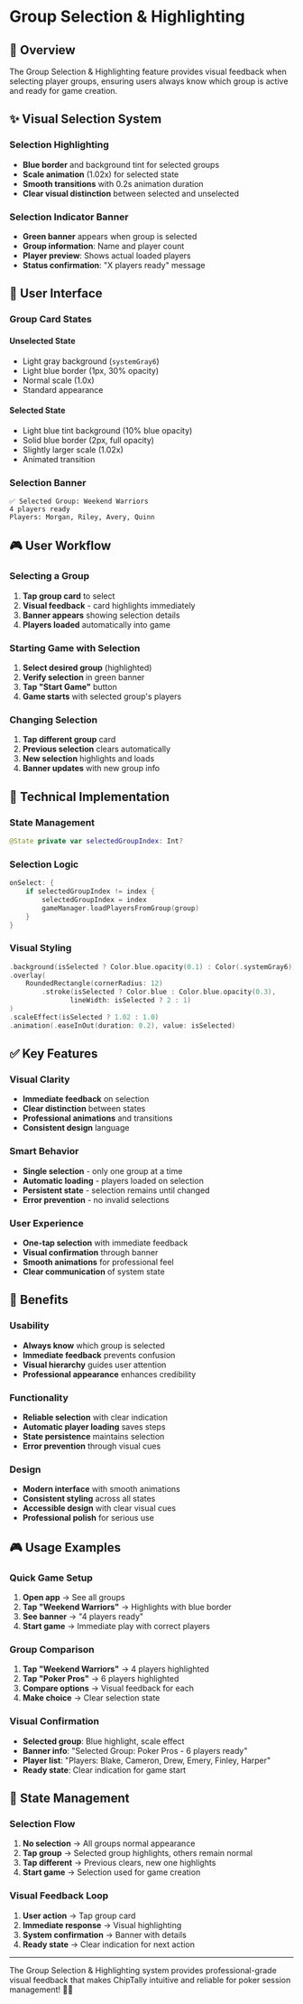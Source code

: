 # Group Selection & Highlighting

## 🎯 Overview

The Group Selection & Highlighting feature provides visual feedback when selecting player groups, ensuring users always know which group is active and ready for game creation.

## ✨ Visual Selection System

### **Selection Highlighting**
- **Blue border** and background tint for selected groups
- **Scale animation** (1.02x) for selected state
- **Smooth transitions** with 0.2s animation duration
- **Clear visual distinction** between selected and unselected

### **Selection Indicator Banner**
- **Green banner** appears when group is selected
- **Group information**: Name and player count
- **Player preview**: Shows actual loaded players
- **Status confirmation**: "X players ready" message

## 📱 User Interface

### **Group Card States**

#### **Unselected State**
- Light gray background (`systemGray6`)
- Light blue border (1px, 30% opacity)
- Normal scale (1.0x)
- Standard appearance

#### **Selected State**
- Light blue tint background (10% blue opacity)
- Solid blue border (2px, full opacity)
- Slightly larger scale (1.02x)
- Animated transition

### **Selection Banner**
```
✅ Selected Group: Weekend Warriors
4 players ready
Players: Morgan, Riley, Avery, Quinn
```

## 🎮 User Workflow

### **Selecting a Group**
1. **Tap group card** to select
2. **Visual feedback** - card highlights immediately
3. **Banner appears** showing selection details
4. **Players loaded** automatically into game

### **Starting Game with Selection**
1. **Select desired group** (highlighted)
2. **Verify selection** in green banner
3. **Tap "Start Game"** button
4. **Game starts** with selected group's players

### **Changing Selection**
1. **Tap different group** card
2. **Previous selection** clears automatically
3. **New selection** highlights and loads
4. **Banner updates** with new group info

## 🔧 Technical Implementation

### **State Management**
```swift
@State private var selectedGroupIndex: Int?
```

### **Selection Logic**
```swift
onSelect: {
    if selectedGroupIndex != index {
        selectedGroupIndex = index
        gameManager.loadPlayersFromGroup(group)
    }
}
```

### **Visual Styling**
```swift
.background(isSelected ? Color.blue.opacity(0.1) : Color(.systemGray6))
.overlay(
    RoundedRectangle(cornerRadius: 12)
        .stroke(isSelected ? Color.blue : Color.blue.opacity(0.3), 
               lineWidth: isSelected ? 2 : 1)
)
.scaleEffect(isSelected ? 1.02 : 1.0)
.animation(.easeInOut(duration: 0.2), value: isSelected)
```

## ✅ Key Features

### **Visual Clarity**
- **Immediate feedback** on selection
- **Clear distinction** between states
- **Professional animations** and transitions
- **Consistent design** language

### **Smart Behavior**
- **Single selection** - only one group at a time
- **Automatic loading** - players loaded on selection
- **Persistent state** - selection remains until changed
- **Error prevention** - no invalid selections

### **User Experience**
- **One-tap selection** with immediate feedback
- **Visual confirmation** through banner
- **Smooth animations** for professional feel
- **Clear communication** of system state

## 🎯 Benefits

### **Usability**
- **Always know** which group is selected
- **Immediate feedback** prevents confusion
- **Visual hierarchy** guides user attention
- **Professional appearance** enhances credibility

### **Functionality**
- **Reliable selection** with clear indication
- **Automatic player loading** saves steps
- **State persistence** maintains selection
- **Error prevention** through visual cues

### **Design**
- **Modern interface** with smooth animations
- **Consistent styling** across all states
- **Accessible design** with clear visual cues
- **Professional polish** for serious use

## 🎮 Usage Examples

### **Quick Game Setup**
1. **Open app** → See all groups
2. **Tap "Weekend Warriors"** → Highlights with blue border
3. **See banner** → "4 players ready"
4. **Start game** → Immediate play with correct players

### **Group Comparison**
1. **Tap "Weekend Warriors"** → 4 players highlighted
2. **Tap "Poker Pros"** → 6 players highlighted
3. **Compare options** → Visual feedback for each
4. **Make choice** → Clear selection state

### **Visual Confirmation**
- **Selected group**: Blue highlight, scale effect
- **Banner info**: "Selected Group: Poker Pros - 6 players ready"
- **Player list**: "Players: Blake, Cameron, Drew, Emery, Finley, Harper"
- **Ready state**: Clear indication for game start

## 🔄 State Management

### **Selection Flow**
1. **No selection** → All groups normal appearance
2. **Tap group** → Selected group highlights, others remain normal
3. **Tap different** → Previous clears, new one highlights
4. **Start game** → Selection used for game creation

### **Visual Feedback Loop**
1. **User action** → Tap group card
2. **Immediate response** → Visual highlighting
3. **System confirmation** → Banner with details
4. **Ready state** → Clear indication for next action

---

The Group Selection & Highlighting system provides professional-grade visual feedback that makes ChipTally intuitive and reliable for poker session management! 🎯✨
